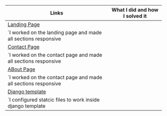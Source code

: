 | Links                           | What I did and how I solved it                                                                                              |
| ------------------------------ | -------------------------------------------------------------------------------------------------------- |
|  <a href="https://github.com/zuri-training/Favicon-Gen-Team-61/blob/main/Backend/src/generator/templates/homepage.html" target="_blank">Landing Page </a> 
| `I worked on the landing page and made all sections responsive  
|  <a href="https://github.com/zuri-training/Favicon-Gen-Team-61/blob/main/Backend/src/generator/templates/contact.html" target="_blank">Contact Page</a>  
| `I worked on the contact page and made all sections responsive  
|  <a href="https://github.com/zuri-training/Favicon-Gen-Team-61/blob/main/Backend/src/generator/templates/about.html">ABout Page  </a> 
| `I worked on the contact page and made all sections responsive  
|  <a href="https://github.com/zuri-training/Favicon-Gen-Team-61/tree/main/Backend/src/generator" target="_blank"> Django template  </a>  
| `I configured statcic files to work inside django template 





